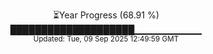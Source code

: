 <p align="center">
⏳Year Progress (68.91 %) <br>
████████████████████▁▁▁▁▁▁▁▁▁▁ <br>
<sub>Updated: Tue, 09 Sep 2025 12:49:59 GMT</sub>
</p>

